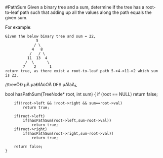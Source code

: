 #PathSum
Given a binary tree and a sum, determine if the tree has a root-to-leaf path such that adding up all the values along the path equals the given sum.

For example:
```
Given the below binary tree and sum = 22,
              5
             / \
            4   8
           /   / \
          11  13  4
         /  \      \
        7    2      1
return true, as there exist a root-to-leaf path 5->4->11->2 which sum is 22.
```

//treeÖÐ µÄ µäÐÍÀûÓÃ DFS µÄÌâÄ¿

bool hasPathSum(TreeNode* root, int sum) {
        if (root == NULL)
            return false;
            
        if(!root->left && !root->right && sum==root->val)
            return true;
            
        if(root->left)
            if(hasPathSum(root->left,sum-root->val))
                return true;
        if(root->right)
            if(hasPathSum(root->right,sum-root->val))
                return true;
                
        return false;
    }
